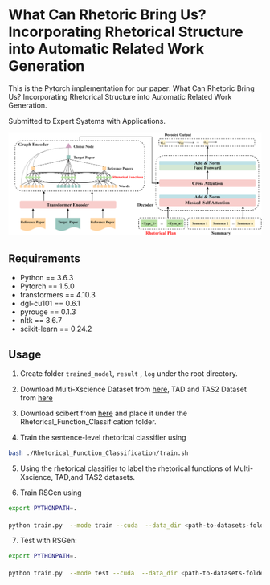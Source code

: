 # What Can Rhetoric Bring Us? Incorporating Rhetorical Structure into Automatic Related Work Generation
This is the Pytorch implementation for our paper: What Can Rhetoric Bring Us? Incorporating Rhetorical Structure into Automatic Related Work Generation.

Submitted to Expert Systems with Applications.

<p align="center">
 <img src="images/model.png" width="700"/>
</p>

## Requirements
* Python == 3.6.3
* Pytorch == 1.5.0
* transformers == 4.10.3
* dgl-cu101 == 0.6.1
* pyrouge == 0.1.3
* nltk == 3.6.7
* scikit-learn == 0.24.2

## Usage
1. Create folder `trained_model`, `result` , `log` under the root directory.

2. Download Multi-Xscience Dataset from [here](https://github.com/yaolu/Multi-XScience), TAD and TAS2 Dataset from [here](https://github.com/iriscxy/Target-aware-RWG)

3. Download scibert from [here](https://huggingface.co/allenai/scibert_scivocab_uncased/tree/main) and place it under the Rhetorical_Function_Classification folder.

4. Train the sentence-level rhetorical classifier using

```bash
bash ./Rhetorical_Function_Classification/train.sh
```

5. Using the rhetorical classifier to label the rhetorical functions of Multi-Xscience, TAD,and TAS2 datasets. 

6. Train RSGen using
```bash
export PYTHONPATH=.

python train.py  --mode train --cuda  --data_dir <path-to-datasets-folder> --batch_size 2 --cls_batch_size 64 --seed 666 --train_steps 80000 --save_checkpoint_steps 4000  --report_every 1  --visible_gpus 0 --gpu_ranks 0  --world_size 1 --accum_count 2 --dec_dropout 0.1 --enc_dropout 0.1  --model_path  ./trained_model/model_name  --log_file ./log/train_source.txt  --inter_layers 6,7 --gat_heads 4 --inter_heads 8 --hier --doc_max_timesteps 50 --use_bert false --prop 6 --sep_optim false --num_workers 5 --warmup_steps 8000 --lr 0.005 --enc_layers 6  --dec_layers 6 --use_nucleus_sampling false --label_smoothing 0.1
```

7. Test with RSGen:
```bash
export PYTHONPATH=.

python train.py  --mode test --cuda  --data_dir <path-to-datasets-folder> --batch_size 8 --valid_batch_size 8 --seed 666   --visible_gpus 0 --gpu_ranks 0 --dec_dropout 0.1 --enc_dropout 0.1  --lr 0.2 --label_smoothing 0.0  --log_file <path-to-log-file>  --inter_layers 6,7 --inter_heads 8 --doc_max_timesteps 50 --use_bert false --report_rouge --alpha 0.4 --max_length 400 --result_path <path-to-result-folder> --prop 3 --test_all false --sep_optim false   --use_bert false  --use_nucleus_sampling false --min_length1 100 --min_length2 110 --no_repeat_ngram_size1 3 --no_repeat_ngram_size2 3 --test_from <path-to-saved-model-checkpoint>
```